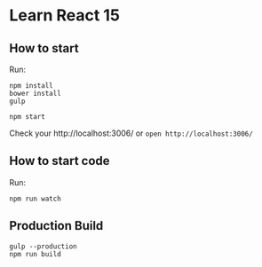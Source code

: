 # Learn React 15

## How to start

Run:  
```
npm install
bower install
gulp

npm start
```

Check your http://localhost:3006/ or  `open http://localhost:3006/`


## How to start code

Run:  
```
npm run watch
```

## Production Build
```
gulp --production
npm run build
```